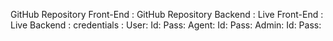GitHub Repository Front-End :
GitHub Repository Backend :
Live Front-End :
Live Backend :
credentials :
User: Id: Pass:
Agent: Id: Pass:
Admin: Id: Pass:

